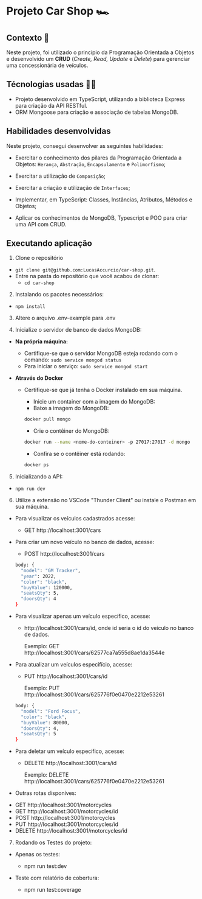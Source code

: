 # Projeto Car Shop :racing_car:

## Contexto :selfie:

Neste projeto, foi utilizado o princípio da Programação Orientada a Objetos e desenvolvido um **CRUD** (_Create, Read, Update_ e _Delete_) para gerenciar uma concessionária de veículos.

## Técnologias usadas :technologist:

- Projeto desenvolvido em TypeScript, utilizando a biblioteca Express para criação da API RESTful.
- ORM Mongoose para criação e associação de tabelas MongoDB.

## Habilidades desenvolvidas

Neste projeto, consegui desenvolver as seguintes habilidades:

- Exercitar o conhecimento dos pilares da Programação Orientada a Objetos: `Herança`, `Abstração`, `Encapsulamento` e `Polimorfismo`;

- Exercitar a utilização de `Composição`;

- Exercitar a criação e utilização de `Interfaces`;

- Implementar, em TypeScript: Classes, Instâncias, Atributos, Métodos e Objetos;

- Aplicar os conhecimentos de MongoDB, Typescript e POO para criar uma API com CRUD.

## Executando aplicação

1. Clone o repositório
  * `git clone git@github.com:LucasAccurcio/car-shop.git`.
  * Entre na pasta do repositório que você acabou de clonar:
    * `cd car-shop`

2. Instalando os pacotes necessários:
  - `npm install`

3. Altere o arquivo .env-example para .env

4. Inicialize o servidor de banco de dados MongoDB:
  - **Na própria máquina:**
    * Certifique-se que o servidor MongoDB esteja rodando com o comando:
      `sudo service mongod status`
    - Para iniciar o serviço:
      `sudo service mongod start`
    
  - **Através do Docker**
    * Certifique-se que já tenha o Docker instalado em sua máquina.
      - Inicie um container com a imagem do MongoDB:
       - Baixe a imagem do MongoDB:

        ```sh
        docker pull mongo
        ```

        - Crie o contêiner do MongoDB:

        ```sh
        docker run --name <nome-do-conteiner> -p 27017:27017 -d mongo
        ```

        - Confira se o contêiner está rodando:

        ```sh
        docker ps
        ```

5. Inicializando a API:
  - `npm run dev`

6. Utilize a extensão no VSCode "Thunder Client" ou instale o Postman em sua máquina.
  - Para visualizar os veículos cadastrados acesse:
    * GET http://localhost:3001/cars

  - Para criar um novo veículo no banco de dados, acesse:
    * POST http://localhost:3001/cars
    
    ```sh
    body: {
      "model": "GM Tracker",
      "year": 2022,
      "color": "black",
      "buyValue": 120000,
      "seatsQty": 5,
      "doorsQty": 4
    }
    ```

  - Para visualizar apenas um veículo específico, acesse:
    * http://localhost:3001/cars/id, onde id seria o id do veículo no banco de dados.

      Exemplo: GET http://localhost:3001/cars/62577ca7a555d8ae1da3544e


  - Para atualizar um veículos especifício, acesse:
    * PUT http://localhost:3001/cars/id

      Exemplo: PUT http://localhost:3001/cars/625776f0e0470e2212e53261

    ```sh
    body: {
      "model": "Ford Focus",
      "color": "black",
      "buyValue": 80000,
      "doorsQty": 4,
      "seatsQty": 5
    }
    ```


  - Para deletar um veículo específico, acesse:
    * DELETE http://localhost:3001/cars/id

      Exemplo: DELETE http://localhost:3001/cars/625776f0e0470e2212e53261


  - Outras rotas disponíves:
  * GET http://localhost:3001/motorcycles
  * GET http://localhost:3001/motorcycles/id
  * POST http://localhost:3001/motorcycles
  * PUT http://localhost:3001/motorcycles/id
  * DELETE http://localhost:3001/motorcycles/id


7. Rodando os Testes do projeto:
  - Apenas os testes:
    * npm run test:dev

  - Teste com relatório de cobertura:
    * npm run test:coverage
